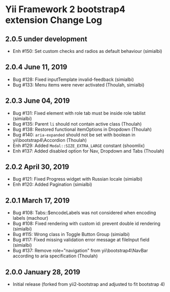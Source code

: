 Yii Framework 2 bootstrap4 extension Change Log
==============================================

2.0.5 under development
-----------------------

- Enh #150: Set custom checks and radios as default behaviour (simialbi)


2.0.4 June 11, 2019
-------------------

- Bug #128: Fixed inputTemplate invalid-feedback (simialbi)
- Bug #133: Menu items were never activated (Thoulah, simialbi)


2.0.3 June 04, 2019
-------------------

- Bug #131: Fixed element with role tab must be inside role tablist (simialbi)
- Bug #135: Parent `li` should not contain active class (Thoulah)
- Bug #138: Restored functional itemOptions in Dropdown (Thoulah)
- Bug #140: `aria-expanded` should not be set with boolean in yii\bootstrap4\Accordion (Thoulah)
- Enh #129: Added `Modal::SIZE_EXTRA_LARGE` constant (shoomlix)
- Enh #137: Added disabled option for Nav, Dropdown and Tabs (Thoulah)


2.0.2 April 30, 2019
--------------------

- Bug #121: Fixed Progress widget with Russian locale (simialbi)
- Enh #120: Added Pagination (simialbi)


2.0.1 March 17, 2019
--------------------

- Bug #108: Tabs::$encodeLabels was not considered when encoding labels (machour)
- Bug #108: Fixed rendering with custom id: prevent double id rendering (simialbi)
- Bug #115: Wrong class in Toggle Button Group (simialbi)
- Bug #117: Fixed missing validation error message at fileInput field (simialbi)
- Bug #137: Remove role="navigation" from yii\bootstrap4\NavBar according to aria specification (Thoulah)


2.0.0 January 28, 2019
----------------------

- Initial release (forked from yii2-bootstrap and adjusted to fit bootstrap 4)
